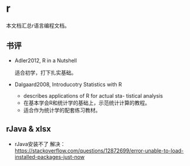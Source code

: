# r

本文档汇总r语言编程文档。

## 书评

- Adler2012, R in a Nutshell

  适合初学，打下扎实基础。

- Dalgaard2008, Introducotry Statistics with R

  + describes applications of R for actual sta- tistical analysis
  + 在基本学会R和统计学的基础上，示范统计计算的教程。
  + 适合作为统计学的配套练习教材。

## rJava & xlsx
  + rJava安装不了
    解决：https://stackoverflow.com/questions/12872699/error-unable-to-load-installed-packages-just-now
